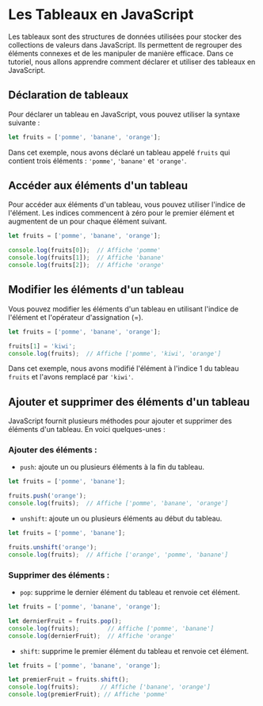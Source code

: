 # Les Tableaux en JavaScript

Les tableaux sont des structures de données utilisées pour stocker des collections de valeurs dans JavaScript. Ils permettent de regrouper des éléments connexes et de les manipuler de manière efficace. Dans ce tutoriel, nous allons apprendre comment déclarer et utiliser des tableaux en JavaScript.

## Déclaration de tableaux

Pour déclarer un tableau en JavaScript, vous pouvez utiliser la syntaxe suivante :

```javascript
let fruits = ['pomme', 'banane', 'orange'];
```

Dans cet exemple, nous avons déclaré un tableau appelé `fruits` qui contient trois éléments : `'pomme'`, `'banane'` et `'orange'`.

## Accéder aux éléments d'un tableau

Pour accéder aux éléments d'un tableau, vous pouvez utiliser l'indice de l'élément. Les indices commencent à zéro pour le premier élément et augmentent de un pour chaque élément suivant.

```javascript
let fruits = ['pomme', 'banane', 'orange'];

console.log(fruits[0]);  // Affiche 'pomme'
console.log(fruits[1]);  // Affiche 'banane'
console.log(fruits[2]);  // Affiche 'orange'
```

## Modifier les éléments d'un tableau

Vous pouvez modifier les éléments d'un tableau en utilisant l'indice de l'élément et l'opérateur d'assignation (=).

```javascript
let fruits = ['pomme', 'banane', 'orange'];

fruits[1] = 'kiwi';
console.log(fruits);  // Affiche ['pomme', 'kiwi', 'orange']
```

Dans cet exemple, nous avons modifié l'élément à l'indice 1 du tableau `fruits` et l'avons remplacé par `'kiwi'`.

## Ajouter et supprimer des éléments d'un tableau

JavaScript fournit plusieurs méthodes pour ajouter et supprimer des éléments d'un tableau. En voici quelques-unes :

### Ajouter des éléments :

- `push`: ajoute un ou plusieurs éléments à la fin du tableau.
```javascript
let fruits = ['pomme', 'banane'];

fruits.push('orange');
console.log(fruits);  // Affiche ['pomme', 'banane', 'orange']
```

- `unshift`: ajoute un ou plusieurs éléments au début du tableau.
```javascript
let fruits = ['pomme', 'banane'];

fruits.unshift('orange');
console.log(fruits);  // Affiche ['orange', 'pomme', 'banane']
```

### Supprimer des éléments :

- `pop`: supprime le dernier élément du tableau et renvoie cet élément.
```javascript
let fruits = ['pomme', 'banane', 'orange'];

let dernierFruit = fruits.pop();
console.log(fruits);        // Affiche ['pomme', 'banane']
console.log(dernierFruit);  // Affiche 'orange'
```

- `shift`: supprime le premier élément du tableau et renvoie cet élément.
```javascript
let fruits = ['pomme', 'banane', 'orange'];

let premierFruit = fruits.shift();
console.log(fruits);      // Affiche ['banane', 'orange']
console.log(premierFruit); // Affiche 'pomme'
```
